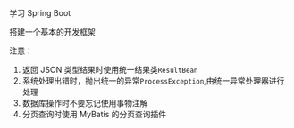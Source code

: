 学习 Spring Boot

搭建一个基本的开发框架

注意：
1. 返回 JSON 类型结果时使用统一结果类`ResultBean`
1. 系统处理出错时，抛出统一的异常`ProcessException`,由统一异常处理器进行处理
2. 数据库操作时不要忘记使用事物注解
3. 分页查询时使用 MyBatis 的分页查询插件
